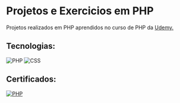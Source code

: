 # Projetos e Exercicios em PHP

Projetos realizados em PHP aprendidos no curso de PHP da [Udemy.](https://www.udemy.com/course/php-do-zero-a-maestria-com-projetos-incriveis/)

## Tecnologias:

![PHP](https://img.shields.io/badge/php-%2320232a.svg?style=for-the-badge&logo=php&logoColor=%)
![CSS](https://img.shields.io/badge/css-%2320232a.svg?style=for-the-badge&logo=css3&logoColor=%2361dafb)

## Certificados:

[![PHP](https://img.shields.io/badge/php-%2320232a.svg?style=for-the-badge&logo=php&logoColor=%)](https://www.udemy.com/certificate/UC-e13670cf-5952-40fe-89d6-d67d82d374ae/)
